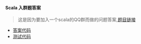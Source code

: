 #### Scala 入群题答案
> 这是因为要加入一个scala的QQ群而做的问题答案,[题目链接](https://bitbucket.org/snippets/centaur/qojRG/scala-2016-9)

* [答案代码](https://github.com/bobxwang/question-answer/blob/master/src/main/scala/com/bob/scala/qa/DisplayTree.scala)
* [测试代码](https://github.com/bobxwang/question-answer/blob/master/src/test/scala/com/bob/scala/qa/DisplayTreeTest.scala)